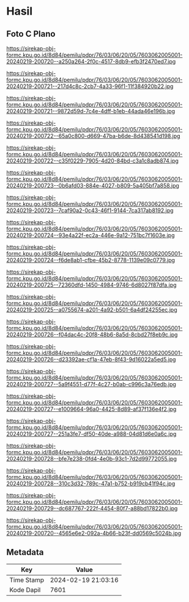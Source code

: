 # Hasil

## Foto C Plano

https://sirekap-obj-formc.kpu.go.id/8d84/pemilu/pdpr/76/03/06/20/05/7603062005001-20240219-200720--a250a264-2f0c-4517-8db9-efb3f2470ed7.jpg

https://sirekap-obj-formc.kpu.go.id/8d84/pemilu/pdpr/76/03/06/20/05/7603062005001-20240219-200721--217d4c8c-2cb7-4a33-96f1-11f384920b22.jpg

https://sirekap-obj-formc.kpu.go.id/8d84/pemilu/pdpr/76/03/06/20/05/7603062005001-20240219-200721--9872d59d-7c4e-4dff-b1eb-44ada46e196b.jpg

https://sirekap-obj-formc.kpu.go.id/8d84/pemilu/pdpr/76/03/06/20/05/7603062005001-20240219-200722--65a0c800-d669-47ba-b6de-8d438541d198.jpg

https://sirekap-obj-formc.kpu.go.id/8d84/pemilu/pdpr/76/03/06/20/05/7603062005001-20240219-200722--c35f0229-7905-4d20-84bd-c3a1c8adb874.jpg

https://sirekap-obj-formc.kpu.go.id/8d84/pemilu/pdpr/76/03/06/20/05/7603062005001-20240219-200723--0b6afd03-884e-4027-b809-5a405bf7a858.jpg

https://sirekap-obj-formc.kpu.go.id/8d84/pemilu/pdpr/76/03/06/20/05/7603062005001-20240219-200723--7caf90a2-0c43-46f1-9144-7ca317ab8192.jpg

https://sirekap-obj-formc.kpu.go.id/8d84/pemilu/pdpr/76/03/06/20/05/7603062005001-20240219-200724--93e4a22f-ec2a-446e-9a12-751bc7f1603e.jpg

https://sirekap-obj-formc.kpu.go.id/8d84/pemilu/pdpr/76/03/06/20/05/7603062005001-20240219-200724--f6de8ab1-cfbe-45b2-8778-1139e09c0779.jpg

https://sirekap-obj-formc.kpu.go.id/8d84/pemilu/pdpr/76/03/06/20/05/7603062005001-20240219-200725--72360dfd-1450-4984-9746-6d8027f87dfa.jpg

https://sirekap-obj-formc.kpu.go.id/8d84/pemilu/pdpr/76/03/06/20/05/7603062005001-20240219-200725--a0755674-a201-4a92-b501-6a4df24255ec.jpg

https://sirekap-obj-formc.kpu.go.id/8d84/pemilu/pdpr/76/03/06/20/05/7603062005001-20240219-200726--f04dac4c-20f8-48b6-8a5d-8cbd27f8eb9c.jpg

https://sirekap-obj-formc.kpu.go.id/8d84/pemilu/pdpr/76/03/06/20/05/7603062005001-20240219-200726--d23392ae-cf1a-47eb-8f43-9d16022a5ed5.jpg

https://sirekap-obj-formc.kpu.go.id/8d84/pemilu/pdpr/76/03/06/20/05/7603062005001-20240219-200727--5a9f4551-d77f-4c27-b0ab-c996c3a76edb.jpg

https://sirekap-obj-formc.kpu.go.id/8d84/pemilu/pdpr/76/03/06/20/05/7603062005001-20240219-200727--e1009664-96a0-4425-8d89-af37f136e4f2.jpg

https://sirekap-obj-formc.kpu.go.id/8d84/pemilu/pdpr/76/03/06/20/05/7603062005001-20240219-200727--251a3fe7-df50-40de-a988-04d81d6e0a6c.jpg

https://sirekap-obj-formc.kpu.go.id/8d84/pemilu/pdpr/76/03/06/20/05/7603062005001-20240219-200728--bfe7e238-0fd4-4e0b-93c1-7d2d99772055.jpg

https://sirekap-obj-formc.kpu.go.id/8d84/pemilu/pdpr/76/03/06/20/05/7603062005001-20240219-200728--310c3d32-789c-47a1-b752-b919cb41f94c.jpg

https://sirekap-obj-formc.kpu.go.id/8d84/pemilu/pdpr/76/03/06/20/05/7603062005001-20240219-200729--dc687767-222f-4454-80f7-a88bd17822b0.jpg

https://sirekap-obj-formc.kpu.go.id/8d84/pemilu/pdpr/76/03/06/20/05/7603062005001-20240219-200720--4565e6e2-092a-4b66-b23f-dd0569c5024b.jpg


## Metadata

| Key        | Value               |
| ---------- | ------------------- |
| Time Stamp | 2024-02-19 21:03:16 |
| Kode Dapil | 7601                |



